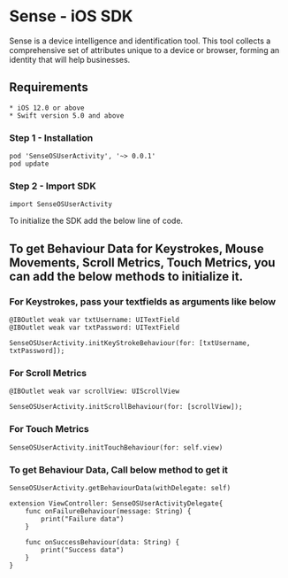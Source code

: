 # Sense - iOS SDK 

Sense is a device intelligence and identification tool. This tool collects a comprehensive set of attributes unique to a device or browser, forming an identity that will help businesses.

## Requirements
    * iOS 12.0 or above
    * Swift version 5.0 and above

### Step 1 - Installation
```
pod 'SenseOSUserActivity', '~> 0.0.1'
pod update
```
### Step 2 - Import SDK
```
import SenseOSUserActivity
```
To initialize the SDK add the below line of code.

## To get Behaviour Data for Keystrokes, Mouse Movements, Scroll Metrics, Touch Metrics, you can add the below methods to initialize it.

### For Keystrokes, pass your textfields as arguments like below

```
@IBOutlet weak var txtUsername: UITextField
@IBOutlet weak var txtPassword: UITextField

SenseOSUserActivity.initKeyStrokeBehaviour(for: [txtUsername, txtPassword]);
```

### For Scroll Metrics

```
@IBOutlet weak var scrollView: UIScrollView

SenseOSUserActivity.initScrollBehaviour(for: [scrollView]);
```

### For Touch Metrics

```
SenseOSUserActivity.initTouchBehaviour(for: self.view)
```

### To get Behaviour Data, Call below method to get it

```
SenseOSUserActivity.getBehaviourData(withDelegate: self)

extension ViewController: SenseOSUserActivityDelegate{
    func onFailureBehaviour(message: String) {
        print("Failure data")
    }

    func onSuccessBehaviour(data: String) {
        print("Success data")
    }
}
```
